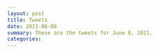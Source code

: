 ```yaml
---
layout: post
title: Tweets
date: 2021-06-08
summary: These are the tweets for June 8, 2021.
categories:
---
```



